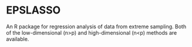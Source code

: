 # EPSLASSO

An R package for regression analysis of data from extreme sampling. Both of the low-dimensional (n>p) and high-dimensional (n<p) methods are available.

